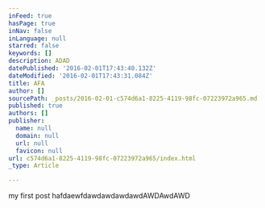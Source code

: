 ```yaml
---
inFeed: true
hasPage: true
inNav: false
inLanguage: null
starred: false
keywords: []
description: ADAD
datePublished: '2016-02-01T17:43:40.132Z'
dateModified: '2016-02-01T17:43:31.084Z'
title: AFA
author: []
sourcePath: _posts/2016-02-01-c574d6a1-8225-4119-98fc-07223972a965.md
published: true
authors: []
publisher:
  name: null
  domain: null
  url: null
  favicon: null
url: c574d6a1-8225-4119-98fc-07223972a965/index.html
_type: Article

---
```

my first post hafdaewfdawdawdawdawdAWDAwdAWD